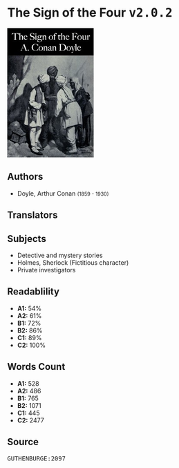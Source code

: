 # The Sign of the Four <kbd>v2.0.2</kbd>

![](./cover.medium.jpg "")

## Authors


 - Doyle, Arthur Conan <small>(1859 - 1930)</small>

## Translators



## Subjects


 - Detective and mystery stories
 - Holmes, Sherlock (Fictitious character)
 - Private investigators

## Readablility


 - **A1:** 54%
 - **A2:** 61%
 - **B1:** 72%
 - **B2:** 86%
 - **C1:** 89%
 - **C2:** 100%

## Words Count


 - **A1:** 528
 - **A2:** 486
 - **B1:** 765
 - **B2:** 1071
 - **C1:** 445
 - **C2:** 2477

## Source


<kbd>GUTHENBURGE:2097</kbd>
